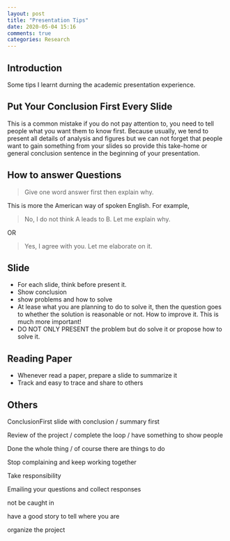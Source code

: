 ```yaml
---
layout: post
title: "Presentation Tips"
date: 2020-05-04 15:16
comments: true
categories: Research
---
```


## Introduction

Some tips I learnt durning the academic presentation experience. 


<!--more-->

## Put Your Conclusion First Every Slide 

This is a common mistake if you do not pay attention to, you need to tell people what you want them to know first. Because usually, we tend to present all details of analysis and figures but we can not forget that people want to gain something from your slides so provide this take-home or general conclusion sentence in the beginning of your presentation.

## How to answer Questions

> Give one word answer first then explain why.

This is more the American way of spoken English. For example,

> No, I do not think A leads to B. Let me explain why.

OR

> Yes, I agree with you. Let me elaborate on it.


## Slide

* For each slide, think before present it.
* Show conclusion
* show problems and how to solve
* At lease what you are planning to do to solve it, then the question goes to whether the solution is reasonable or not. How to improve it. This is much more important!
* DO NOT ONLY PRESENT the problem but do solve it or propose how to solve it.


## Reading Paper

* Whenever read a paper, prepare a slide to summarize it
* Track and easy to trace and share to others

## Others

ConclusionFirst slide with conclusion / summary first 

Review of the project / complete the loop / have something to show people

Done the whole thing / of course there are things to do 

Stop complaining and keep working together

Take responsibility

Emailing your questions and collect responses

not be caught in

have a good story to tell where you are

organize the project
